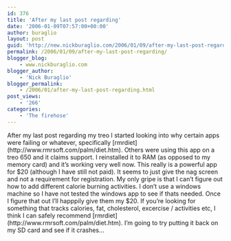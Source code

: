 ```yaml
---
id: 376
title: 'After my last post regarding'
date: '2006-01-09T07:57:00+00:00'
author: buraglio
layout: post
guid: 'http://new.nickburaglio.com/2006/01/09/after-my-last-post-regarding/'
permalink: /2006/01/09/after-my-last-post-regarding/
blogger_blog:
    - www.nickburaglio.com
blogger_author:
    - 'Nick Buraglio'
blogger_permalink:
    - /2006/01/after-my-last-post-regarding.html
post_views:
    - '266'
categories:
    - 'The firehose'
---
```


<div></div>After my last post regarding my treo I started looking into why certain apps were failing or whatever, specifically [rmrdiet](http://www.rmrsoft.com/palm/diet.htm). Others were using this app on a treo 650 and it claims support. I reinstalled it to RAM (as opposed to my memory card) and it’s working very well now. This really is a powerful app for $20 (although I have still not paid). It seems to just give the nag screen and not a requirement for registration. My only gripe is that I can’t figure out how to add different calorie burning activities. I don’t use a windows machine so I have not tested the windows app to see if thats needed. Once I figure that out I’ll happpily give them my $20. If you’re looking for something that tracks calories, fat, cholesterol, excercise / activities etc, I think I can safely recommend [rmrdiet](http://www.rmrsoft.com/palm/diet.htm). I’m going to try putting it back on my SD card and see if it crashes…

<div></div>